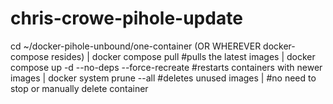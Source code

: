 # chris-crowe-pihole-update

cd ~/docker-pihole-unbound/one-container (OR WHEREVER docker-compose resides) |
docker compose pull #pulls the latest images |
docker compose up -d --no-deps --force-recreate #restarts containers with newer images |
docker system prune --all #deletes unused images |
#no need to stop or manually delete container
